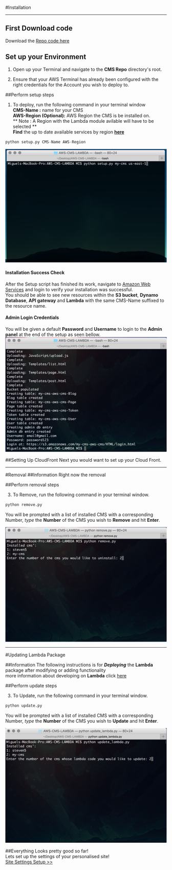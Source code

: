 #Installation
<hr>

## First Download code
Download the [Repo code here](https://github.com/Kitsui/AWS-CMS-LAMBDA)

## Set up your Environment
1. Open up your Terminal and navigate to the **CMS Repo** directory's root.

2. Ensure that your AWS Terminal has already been configured with the right credentials for the Account you wish to deploy to.

##Perform setup steps

1. To deploy, run the following command in your terminal window  
**CMS-Name :** name for your CMS  
**AWS-Region (Optional):** AWS Region the CMS is be installed on.  
** Note : A Region with the Lambda module avilable will have to be selected **   
**Find** the up to date available services by region [**here**](https://aws.amazon.com/about-aws/global-infrastructure/regional-product-services/) 
```Python
python setup.py CMS-Name AWS-Region
```
![Setup](../img/setup-command-screen.png)
#### Installation Success Check
After the Setup script has finished its work, navigate to [Amazon Web Services](aws.amazon.com) and login to verify your installation was successful.  
You should be able to see new resources within the **S3 bucket**, **Dynamo Database**, **API gateway** and **Lambda** with the same CMS-Name suffixed to the resource name.
#### Admin Login Credentials
You will be given a default **Password** and **Username** to login to the **Admin panel** at the end of the setup as seen bellow.
![Finished Setup](../img/finished-setup.png)

##Setting Up CloudFront
Next you would want to set up your Cloud Front.
<br />
<hr>

#Removal
##Information
Right now the removal 

##Perform removal steps

3. To Remove, run the following command in your terminal window.

```Python
python remove.py
```
You will be prompted with a list of installed CMS with a corresponding Number, _type_ the **Number** of the CMS you wish to **Remove** and hit **Enter**.

![Remove](../img/remove.png)
<br />
<hr>

#Updating Lambda Package

##Information
The following instructions is for **_Deploying_** the **Lambda** package after modifying or adding functionality  
more information about developing on **Lambda** click [here](https://github.com/Kitsui/AWS-CMS-LAMBDA)

##Perform update steps

3. To Update, run the following command in your terminal window.

```Python
python update.py
```
You will be prompted with a list of installed CMS with a corresponding Number, _type_ the **Number** of the CMS you wish to **Update** and hit **Enter**.

![Update](../img/update.png)  

##Everything Looks pretty good so far!  
Lets set up the settings of your personalised site!  
[Site Settings Setup >>](site-settings.md)